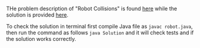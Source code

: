 THe problem description of "Robot Collisions" is found [here](https://leetcode.com/problems/robot-room-cleaner/) while the solution is provided [here](https://github.com/aurimas13/Solutions-To-Problems/blob/main/LeetCode/Java%20Solution/Robot%20Collisions/robot.java).

To check the solution in terminal first compile Java file as `javac robot.java`, then run the command as follows `java Solution` and it will check tests and if the solution works correctly.
